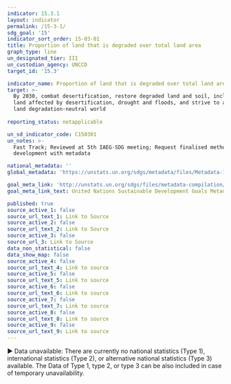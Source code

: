 ```yaml
---
indicator: 15.3.1
layout: indicator
permalink: /15-3-1/
sdg_goal: '15'
indicator_sort_order: 15-03-01
title: Proportion of land that is degraded over total land area
graph_type: line
un_designated_tier: III
un_custodian_agency: UNCCD
target_id: '15.3'

indicator_name: Proportion of land that is degraded over total land area
target: >-
  By 2030, combat desertification, restore degraded land and soil, including
  land affected by desertification, drought and floods, and strive to achieve a
  land degradation-neutral world
  
reporting_status: notapplicable

un_sd_indicator_code: C150301
un_notes: >-
  Fast Track; Reviewed at 5th IAEG-SDG meeting; Request finalised methodology
  development with metadata

national_metadata: ''
global_metadata: 'https://unstats.un.org/sdgs/metadata/files/Metadata-15-03-01.pdf'  

goal_meta_link: 'http://unstats.un.org/sdgs/files/metadata-compilation/Metadata-Goal-15.pdf'
goal_meta_link_text: United Nations Sustainable Development Goals Metadata (pdf 456kB)

published: true
source_active_1: false
source_url_text_1: Link to Source
source_active_2: false
source_url_text_2: Link to Source
source_active_3: false
source_url_3: Link to Source
data_non_statistical: false
data_show_map: false
source_active_4: false
source_url_text_4: Link to source
source_active_5: false
source_url_text_5: Link to source
source_active_6: false
source_url_text_6: Link to source
source_active_7: false
source_url_text_7: Link to source
source_active_8: false
source_url_text_8: Link to source
source_active_9: false
source_url_text_9: Link to source
---
```

▶ Data unavailable: There are currently no national statistics (Type 1), international statistics (Type 2), or alternative national statistics (Type 3) available. The Data of Type 1, type 2, or type 3 can be also included in case of temporary unavailability.
